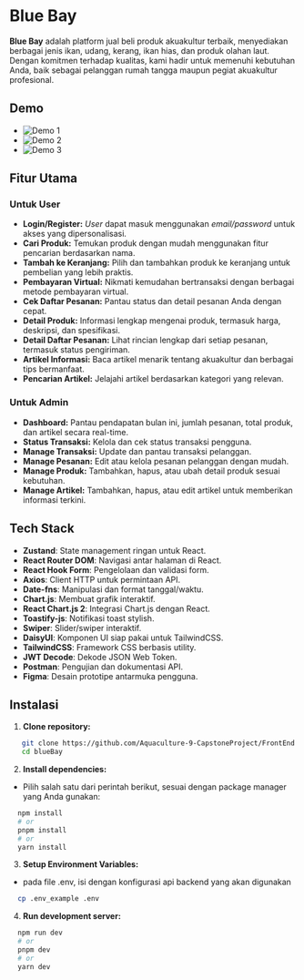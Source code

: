 # Blue Bay

**Blue Bay** adalah platform jual beli produk akuakultur terbaik, menyediakan
berbagai jenis ikan, udang, kerang, ikan hias, dan produk olahan laut. Dengan
komitmen terhadap kualitas, kami hadir untuk memenuhi kebutuhan Anda, baik
sebagai pelanggan rumah tangga maupun pegiat akuakultur profesional.

## Demo

- ![Demo 1](public/demo/1.gif)
- ![Demo 2](public/demo/2.gif)
- ![Demo 3](public/demo/3.gif)

## Fitur Utama

### Untuk User

- **Login/Register:** _User_ dapat masuk menggunakan _email/password_ untuk
  akses yang dipersonalisasi.
- **Cari Produk:** Temukan produk dengan mudah menggunakan fitur pencarian
  berdasarkan nama.
- **Tambah ke Keranjang:** Pilih dan tambahkan produk ke keranjang untuk
  pembelian yang lebih praktis.
- **Pembayaran Virtual:** Nikmati kemudahan bertransaksi dengan berbagai metode
  pembayaran virtual.
- **Cek Daftar Pesanan:** Pantau status dan detail pesanan Anda dengan cepat.
- **Detail Produk:** Informasi lengkap mengenai produk, termasuk harga,
  deskripsi, dan spesifikasi.
- **Detail Daftar Pesanan:** Lihat rincian lengkap dari setiap pesanan, termasuk
  status pengiriman.
- **Artikel Informasi:** Baca artikel menarik tentang akuakultur dan berbagai
  tips bermanfaat.
- **Pencarian Artikel:** Jelajahi artikel berdasarkan kategori yang relevan.

### Untuk Admin

- **Dashboard:** Pantau pendapatan bulan ini, jumlah pesanan, total produk, dan
  artikel secara real-time.
- **Status Transaksi:** Kelola dan cek status transaksi pengguna.
- **Manage Transaksi:** Update dan pantau transaksi pelanggan.
- **Manage Pesanan:** Edit atau kelola pesanan pelanggan dengan mudah.
- **Manage Produk:** Tambahkan, hapus, atau ubah detail produk sesuai kebutuhan.
- **Manage Artikel:** Tambahkan, hapus, atau edit artikel untuk memberikan
  informasi terkini.

## Tech Stack

- **Zustand**: State management ringan untuk React.
- **React Router DOM**: Navigasi antar halaman di React.
- **React Hook Form**: Pengelolaan dan validasi form.
- **Axios**: Client HTTP untuk permintaan API.
- **Date-fns**: Manipulasi dan format tanggal/waktu.
- **Chart.js**: Membuat grafik interaktif.
- **React Chart.js 2**: Integrasi Chart.js dengan React.
- **Toastify-js**: Notifikasi toast stylish.
- **Swiper**: Slider/swiper interaktif.
- **DaisyUI**: Komponen UI siap pakai untuk TailwindCSS.
- **TailwindCSS**: Framework CSS berbasis utility.
- **JWT Decode**: Dekode JSON Web Token.
- **Postman**: Pengujian dan dokumentasi API.
- **Figma**: Desain prototipe antarmuka pengguna.

## Instalasi

1. **Clone repository:**

```bash
   git clone https://github.com/Aquaculture-9-CapstoneProject/FrontEnd.git
   cd blueBay
```

2. **Install dependencies:**

- Pilih salah satu dari perintah berikut, sesuai dengan package manager yang
  Anda gunakan:

```bash
  npm install
  # or
  pnpm install
  # or
  yarn install
```

3. **Setup Environment Variables:**

- pada file .env, isi dengan konfigurasi api backend yang akan digunakan

```bash
  cp .env_example .env
```

4. **Run development server:**

```bash
  npm run dev
  # or
  pnpm dev
  # or
  yarn dev
```
